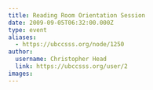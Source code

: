 ```yaml
---
title: Reading Room Orientation Session 
date: 2009-09-05T06:32:00.000Z
type: event
aliases:
  - https://ubccsss.org/node/1250
author:
  username: Christopher Head
  link: https://ubccsss.org/user/2
images:
---
```


